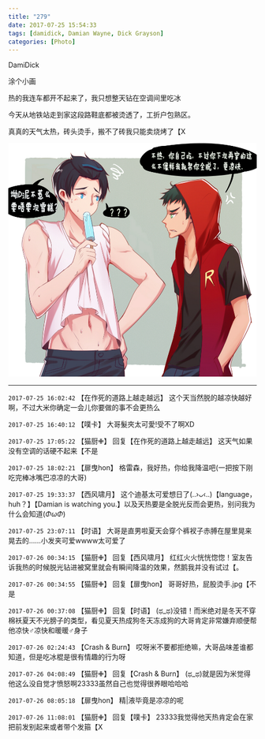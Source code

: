 ```yaml
---
title: "279"
date: 2017-07-25 15:54:33
tags: [damidick, Damian Wayne, Dick Grayson]
categories: [Photo]
---
```


<p>DamiDick</p> 
<p>涂个小画</p> 
<p>热的我连车都开不起来了，我只想整天钻在空调间里吃冰</p> 
<p>今天从地铁站走到家这段路鞋底都被烫透了，工折户包熟区。</p> 
<p>真真的天气太热，砖头烫手，搬不了砖我只能卖烧烤了【X</p>

![](https://raw.githubusercontent.com/alicewish/meowchain247/master/img_cVZNdzJtQk9JV2NMU3BPeE0zSmp4Z2lKeEx4MW4zZERIbHAxWFYxNjJBTjNEMHVJOGxuNXR3PT0.jpg)

---

`2017-07-25 16:02:42` 【在作死的道路上越走越远】 这个天当然脱的越凉快越好啊，不过大米你确定一会儿你要做的事不会更热么

`2017-07-25 16:40:12` 【噗卡】 大哥髮夾太可愛!受不了啊XD

`2017-07-25 17:05:22` 【猫厨✙】 回复【在作死的道路上越走越远】 这天气如果没有空调的话硬不起来【不是

`2017-07-25 18:02:21` 【扉曳hon】 格雷森，我好热，你给我降温吧(一把按下刚吃完棒冰嘴巴凉凉的大哥)

`2017-07-25 19:33:37` 【西风啸月】 这个迪基太可爱想日了(..›ᴗ‹..)【language，huh？】【Damian is watching you.】以及天热要是全脱光反而会更热，别问我为什么会知道(*ΦωΦ*)

`2017-07-25 23:07:11` 【时语】 大哥是直男啦夏天会穿个裤衩子赤膊在屋里晃来晃去的……小发夹可爱wwww太可爱了

`2017-07-26 00:34:15` 【猫厨✙】 回复【西风啸月】 红红火火恍恍惚惚！室友告诉我热的时候脱光钻进被窝里就会有瞬间降温的效果，然鹅我并没有试过【。

`2017-07-26 00:34:55` 【猫厨✙】 回复【扉曳hon】 哥哥好热，屁股烫手.jpg【不是

`2017-07-26 00:37:08` 【猫厨✙】 回复【时语】 (ಥ\_ಥ)没错！而米绝对是冬天不穿棉袄夏天不光膀子的类型，看见夏天热成狗冬天冻成狗的大哥肯定非常嫌弃顺便帮他凉快♂凉快和暖暖♂身子

`2017-07-26 02:24:43` 【Crash & Burn】 哎呀米不要都拒绝嘛，大哥品味差谁都知道，但是吃冰棍是很有情趣的行为呀

`2017-07-26 04:08:49` 【猫厨✙】 回复【Crash & Burn】 (ಥ\_ಥ)就是因为米觉得他这么没自觉才愤怒啊23333虽然自己也觉得很养眼哈哈哈

`2017-07-26 08:05:18` 【扉曳hon】 精|液毕竟是凉凉的呢

`2017-07-26 11:08:01` 【猫厨✙】 回复【噗卡】 23333我觉得他天热肯定会在家把前发别起来或者带个发箍【X
